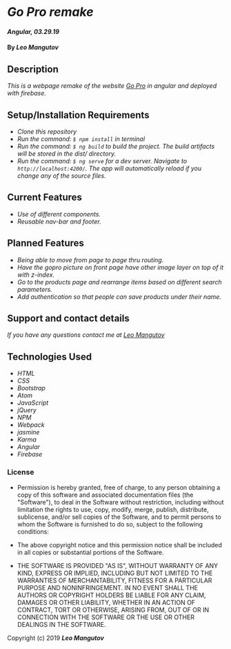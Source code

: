 # _Go Pro remake_

#### _Angular, 03.29.19_

#### By _**Leo Mangutov**_

## Description

_This is a webpage remake of the website <a href="www.gopro.com">Go Pro</a> in angular and deployed with firebase._

## Setup/Installation Requirements

* _Clone this repository_
* _Run the command: `$ npm install` in terminal_
* _Run the command: `$ ng build` to build the project. The build artifacts will be stored in the dist/ directory._
* _Run the command: `$ ng serve` for a dev server. Navigate to `http://localhost:4200/`. The app will automatically reload if you change any of the source files._

## Current Features

* _Use of different components._
* _Reusable nav-bar and footer._

## Planned Features

* _Being able to move from page to page thru routing._
* _Have the gopro picture on front page have other image layer on top of it with z-index._
* _Go to the products page and rearrange items based on different search parameters._
* _Add authentication so that people can save products under their name._


## Support and contact details

_If you have any questions contact me at <a href="mailto:leo.mangutov@gmail.com">Leo Mangutov</a>_

## Technologies Used

* _HTML_
* _CSS_
* _Bootstrap_
* _Atom_
* _JavaScript_
* _jQuery_
* _NPM_
* _Webpack_
* _jasmine_
* _Karma_
* _Angular_
* _Firebase_

### License

* Permission is hereby granted, free of charge, to any person obtaining a copy
of this software and associated documentation files (the "Software"), to deal
in the Software without restriction, including without limitation the rights
to use, copy, modify, merge, publish, distribute, sublicense, and/or sell
copies of the Software, and to permit persons to whom the Software is
furnished to do so, subject to the following conditions:

* The above copyright notice and this permission notice shall be included in all
copies or substantial portions of the Software.

* THE SOFTWARE IS PROVIDED "AS IS", WITHOUT WARRANTY OF ANY KIND, EXPRESS OR
IMPLIED, INCLUDING BUT NOT LIMITED TO THE WARRANTIES OF MERCHANTABILITY,
FITNESS FOR A PARTICULAR PURPOSE AND NONINFRINGEMENT. IN NO EVENT SHALL THE
AUTHORS OR COPYRIGHT HOLDERS BE LIABLE FOR ANY CLAIM, DAMAGES OR OTHER
LIABILITY, WHETHER IN AN ACTION OF CONTRACT, TORT OR OTHERWISE, ARISING FROM,
OUT OF OR IN CONNECTION WITH THE SOFTWARE OR THE USE OR OTHER DEALINGS IN THE
SOFTWARE.

Copyright (c) 2019 **_Leo Mangutov_**
